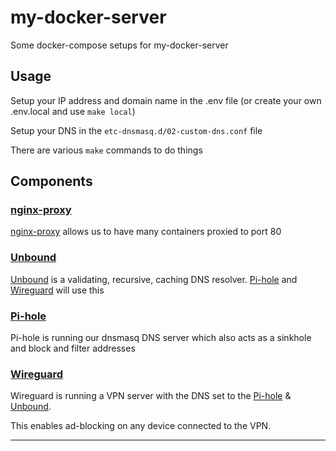 # my-docker-server
Some docker-compose setups for my-docker-server

## Usage

Setup your IP address and domain name in the .env file (or create your own .env.local and use `make local`)

Setup your DNS in the `etc-dnsmasq.d/02-custom-dns.conf` file

There are various `make` commands to do things

## Components

### [nginx-proxy]

[nginx-proxy] allows us to have many containers proxied to port 80

### [Unbound]

[Unbound] is a validating, recursive, caching DNS resolver. [Pi-hole] and [Wireguard] will use this

### [Pi-hole]

Pi-hole is running our dnsmasq DNS server which also acts as a sinkhole and block and filter addresses

### [Wireguard]

Wireguard is running a VPN server with the DNS set to the [Pi-hole] & [Unbound].

This enables ad-blocking on any device connected to the VPN.


------

[nginx-proxy]: https://github.com/nginx-proxy/nginx-proxy
[Unbound]: https://nlnetlabs.nl/projects/unbound/about/
[Pi-hole]: https://pi-hole.net/
[wireguard]: http://wireguard.com